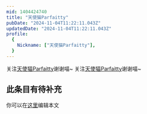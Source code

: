 ```yaml
---
mid: 1404424740
title: "天使猫Parfaitty"
pubDate: "2024-11-04T11:22:11.043Z"
updatedDate: "2024-11-04T11:22:11.043Z"
profile:
  {
    Nickname: ["天使猫Parfaitty"],
  }
---
```


关注[天使猫Parfaitty](https://space.bilibili.com/1404424740)谢谢喵~ 关注[天使猫Parfaitty](https://space.bilibili.com/1404424740)谢谢喵~

## 此条目有待补充
你可以在[这里](https://github.com/Yuhanawa/VTuber.ICU/edit/master/src/content/v/天使猫Parfaitty/index.md)编辑本文
